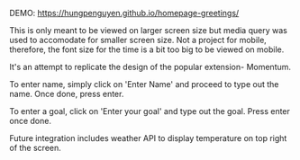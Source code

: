 DEMO: https://hungpenguyen.github.io/homepage-greetings/

This is only meant to be viewed on larger screen size but media query was used to accomodate for smaller screen size. 
Not a project for mobile, therefore, the font size for the time is a bit too big to be viewed on mobile.

It's an attempt to replicate the design of the popular extension- Momentum. 

To enter name, simply click on 'Enter Name' and proceed to type out the name. Once done, press enter.

To enter a goal, click on 'Enter your goal' and type out the goal. Press enter once done.

Future integration includes weather API to display temperature on top right of the screen. 
